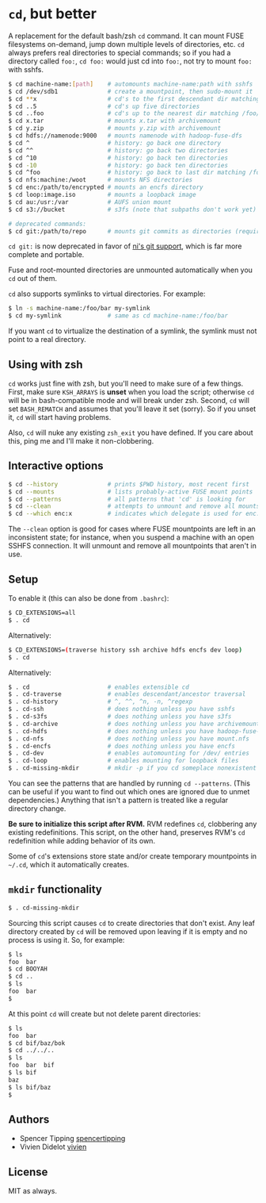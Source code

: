 # `cd`, but better
A replacement for the default bash/zsh `cd` command. It can mount FUSE
filesystems on-demand, jump down multiple levels of directories, etc. `cd`
always prefers real directories to special commands; so if you had a directory
called `foo:`, `cd foo:` would just cd into `foo:`, not try to mount `foo:`
with sshfs.

```sh
$ cd machine-name:[path]    # automounts machine-name:path with sshfs
$ cd /dev/sdb1              # create a mountpoint, then sudo-mount it
$ cd **x                    # cd's to the first descendant dir matching /x/
$ cd ..5                    # cd's up five directories
$ cd ..foo                  # cd's up to the nearest dir matching /foo/
$ cd x.tar                  # mounts x.tar with archivemount
$ cd y.zip                  # mounts y.zip with archivemount
$ cd hdfs://namenode:9000   # mounts namenode with hadoop-fuse-dfs
$ cd ^                      # history: go back one directory
$ cd ^^                     # history: go back two directories
$ cd ^10                    # history: go back ten directories
$ cd -10                    # history: go back ten directories
$ cd ^foo                   # history: go back to last dir matching /foo/
$ cd nfs:machine:/woot      # mounts NFS directories
$ cd enc:/path/to/encrypted # mounts an encfs directory
$ cd loop:image.iso         # mounts a loopback image
$ cd au:/usr:/var           # AUFS union mount
$ cd s3://bucket            # s3fs (note that subpaths don't work yet)

# deprecated commands:
$ cd git:/path/to/repo      # mounts git commits as directories (requires YaGFS)
```

`cd git:` is now deprecated in favor of [ni's git
support](https://github.com/spencertipping/ni/blob/develop/doc/git.md), which is
far more complete and portable.

Fuse and root-mounted directories are unmounted automatically when you `cd` out
of them.

`cd` also supports symlinks to virtual directories. For example:

```sh
$ ln -s machine-name:/foo/bar my-symlink
$ cd my-symlink             # same as cd machine-name:/foo/bar
```

If you want `cd` to virtualize the destination of a symlink, the symlink must
not point to a real directory.

## Using with zsh
`cd` works just fine with zsh, but you'll need to make sure of a few things.
First, make sure `KSH_ARRAYS` is **unset** when you load the script; otherwise
`cd` will be in bash-compatible mode and will break under zsh. Second, `cd`
will set `BASH_REMATCH` and assumes that you'll leave it set (sorry). So if you
unset it, `cd` will start having problems.

Also, `cd` will nuke any existing `zsh_exit` you have defined. If you care
about this, ping me and I'll make it non-clobbering.

## Interactive options
```sh
$ cd --history              # prints $PWD history, most recent first
$ cd --mounts               # lists probably-active FUSE mount points
$ cd --patterns             # all patterns that 'cd' is looking for
$ cd --clean                # attempts to unmount and remove all mounts
$ cd --which enc:x          # indicates which delegate is used for enc:x
```

The `--clean` option is good for cases where FUSE mountpoints are left in an
inconsistent state; for instance, when you suspend a machine with an open SSHFS
connection. It will unmount and remove all mountpoints that aren't in use.

## Setup
To enable it (this can also be done from `.bashrc`):

```sh
$ CD_EXTENSIONS=all
$ . cd
```

Alternatively:

```sh
$ CD_EXTENSIONS=(traverse history ssh archive hdfs encfs dev loop)
$ . cd
```

Alternatively:

```sh
$ . cd                      # enables extensible cd
$ . cd-traverse             # enables descendant/ancestor traversal
$ . cd-history              # ^, ^^, ^n, -n, ^regexp
$ . cd-ssh                  # does nothing unless you have sshfs
$ . cd-s3fs                 # does nothing unless you have s3fs
$ . cd-archive              # does nothing unless you have archivemount
$ . cd-hdfs                 # does nothing unless you have hadoop-fuse-dfs
$ . cd-nfs                  # does nothing unless you have mount.nfs
$ . cd-encfs                # does nothing unless you have encfs
$ . cd-dev                  # enables automounting for /dev/ entries
$ . cd-loop                 # enables mounting for loopback files
$ . cd-missing-mkdir        # mkdir -p if you cd someplace nonexistent
```

You can see the patterns that are handled by running `cd --patterns`. (This can
be useful if you want to find out which ones are ignored due to unmet
dependencies.) Anything that isn't a pattern is treated like a regular
directory change.

**Be sure to initialize this script after RVM.** RVM redefines `cd`, clobbering
any existing redefinitions. This script, on the other hand, preserves RVM's
`cd` redefinition while adding behavior of its own.

Some of `cd`'s extensions store state and/or create temporary mountpoints in
`~/.cd`, which it automatically creates.

## `mkdir` functionality
```sh
$ . cd-missing-mkdir
```

Sourcing this script causes `cd` to create directories that don't exist. Any
leaf directory created by `cd` will be removed upon leaving if it is empty and
no process is using it. So, for example:

```sh
$ ls
foo  bar
$ cd BOOYAH
$ cd ..
$ ls
foo  bar
$
```

At this point `cd` will create but not delete parent directories:

```sh
$ ls
foo  bar
$ cd bif/baz/bok
$ cd ../../..
$ ls
foo  bar  bif
$ ls bif
baz
$ ls bif/baz
$
```

## Authors
- Spencer Tipping [spencertipping](https://github.com/spencertipping)
- Vivien Didelot [vivien](https://github.com/vivien)

## License
MIT as always.
